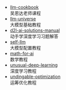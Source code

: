 - [llm-cookbook](https://github.com/datawhalechina/llm-cookbook)<br>
  吴恩达老师课程  
- [llm-universe](https://github.com/datawhalechina/llm-universe)<br>
  大模型基础教程
- [d2l-ai-solutions-manual](https://github.com/datawhalechina/d2l-ai-solutions-manual)<br>
  动手学深度学习习题解答
- [self-llm](https://github.com/datawhalechina/self-llm)<br>
  大模型配置教程
- [math-for-ai](https://github.com/datawhalechina/math-for-ai)<br>
  数学教程
- [unusual-deep-learning](https://github.com/datawhalechina/unusual-deep-learning)<br>
  深度学习教程
- [undingable-optimization](https://github.com/datawhalechina/undingable-optimization)<br>
  运筹优化教程